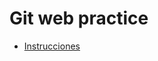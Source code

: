 # Git web practice

* [Instrucciones](http://misovirtual.virtual.uniandes.edu.co:8080/codelabs/git_web_practice/index.html#0)

